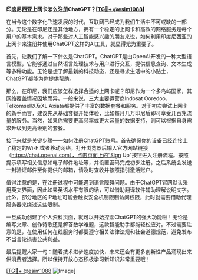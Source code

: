 **印度尼西亚上网卡怎么注册ChatGPT？[[TG💪+ @esim1088](https://t.me/s/esim1088)]**

在当今这个数字化飞速发展的时代，互联网已经成为我们生活中不可或缺的一部分。无论是在印尼还是其他地方，拥有一个稳定的上网卡和高效的网络服务是每个用户的基本需求。对于那些对人工智能感兴趣的朋友来说，如何利用印度尼西亚的上网卡来注册并使用ChatGPT这样的AI工具，就显得尤为重要了。

首先，让我们了解一下什么是ChatGPT。ChatGPT是由OpenAI开发的一种大型语言模型，它能够通过自然语言处理技术与用户进行交互，提供信息查询、文本生成等多种功能。无论是想了解最新的科技动态，还是寻求生活中的小贴士，ChatGPT都能为你提供帮助。

那么，在印尼，我们应该怎样选择合适的上网卡呢？印尼作为一个多岛屿国家，其网络覆盖情况因地而异。一般来说，三大主要运营商Indosat Ooredoo、Telkomsel以及XL Axiata都提供了丰富的数据套餐和服务。对于初次尝试上网卡的新手而言，建议先从基础套餐开始体验，比如每月几万印尼盾即可享受几百兆流量的服务。当然，如果你需要更高频率或更大容量的数据支持，则可以根据自身需求升级到更高级别的套餐。

接下来就是关键步骤——如何注册ChatGPT账号。首先确保你的设备已经连接上了稳定的Wi-Fi或者移动网络。打开浏览器后输入官方网站链接（https://chat.openai.com），点击页面上的“Sign Up”按钮进入注册流程。按照提示填写相关信息如电子邮件地址等，并设置密码完成初步注册。之后系统会发送一封验证邮件至你提供的邮箱，请及时查收并按照指引激活账户。

值得注意的是，在注册过程中可能遇到语言障碍问题。由于ChatGPT官网默认采用英文界面，因此如果英语水平有限的话，可以借助翻译软件辅助理解说明文字。此外，部分地区的IP地址可能会触发安全机制限制访问权限，此时就需要借助代理服务器来绕过这些限制。

一旦成功创建了个人资料页面，就可以开始探索ChatGPT的强大功能啦！无论是编写文章、创作诗歌还是解答数学难题，这款智能助手都能轻松应对。不过需要注意的是，在使用任何在线服务时都要遵守相关法律法规和社会道德规范，避免发布不当言论损害公共利益。

最后提醒大家一句：随着技术进步速度加快，未来还会有更多创新性产品涌现出来供消费者选择。所以保持开放心态积极学习新知识非常重要哦！

[[TG💪+ @esim1088](https://t.me/s/esim1088) ![Image](https://i.postimg.cc/4NQfJmqS/Snipaste-2025-05-13-00-14-12.png)]